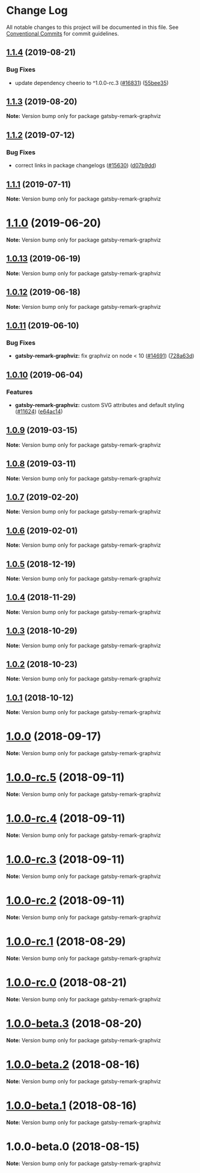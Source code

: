 # Change Log

All notable changes to this project will be documented in this file.
See [Conventional Commits](https://conventionalcommits.org) for commit guidelines.

## [1.1.4](https://github.com/gatsbyjs/gatsby/compare/gatsby-remark-graphviz@1.1.3...gatsby-remark-graphviz@1.1.4) (2019-08-21)

### Bug Fixes

- update dependency cheerio to ^1.0.0-rc.3 ([#16831](https://github.com/gatsbyjs/gatsby/issues/16831)) ([55bee35](https://github.com/gatsbyjs/gatsby/commit/55bee35))

## [1.1.3](https://github.com/gatsbyjs/gatsby/compare/gatsby-remark-graphviz@1.1.2...gatsby-remark-graphviz@1.1.3) (2019-08-20)

**Note:** Version bump only for package gatsby-remark-graphviz

## [1.1.2](https://github.com/gatsbyjs/gatsby/compare/gatsby-remark-graphviz@1.1.1...gatsby-remark-graphviz@1.1.2) (2019-07-12)

### Bug Fixes

- correct links in package changelogs ([#15630](https://github.com/gatsbyjs/gatsby/issues/15630)) ([d07b9dd](https://github.com/gatsbyjs/gatsby/commit/d07b9dd))

## [1.1.1](https://github.com/gatsbyjs/gatsby/compare/gatsby-remark-graphviz@1.1.0...gatsby-remark-graphviz@1.1.1) (2019-07-11)

**Note:** Version bump only for package gatsby-remark-graphviz

# [1.1.0](https://github.com/gatsbyjs/gatsby/compare/gatsby-remark-graphviz@1.0.13...gatsby-remark-graphviz@1.1.0) (2019-06-20)

**Note:** Version bump only for package gatsby-remark-graphviz

## [1.0.13](https://github.com/gatsbyjs/gatsby/compare/gatsby-remark-graphviz@1.0.12...gatsby-remark-graphviz@1.0.13) (2019-06-19)

**Note:** Version bump only for package gatsby-remark-graphviz

## [1.0.12](https://github.com/gatsbyjs/gatsby/compare/gatsby-remark-graphviz@1.0.11...gatsby-remark-graphviz@1.0.12) (2019-06-18)

**Note:** Version bump only for package gatsby-remark-graphviz

## [1.0.11](https://github.com/gatsbyjs/gatsby/compare/gatsby-remark-graphviz@1.0.10...gatsby-remark-graphviz@1.0.11) (2019-06-10)

### Bug Fixes

- **gatsby-remark-graphviz:** fix graphviz on node < 10 ([#14691](https://github.com/gatsbyjs/gatsby/issues/14691)) ([728a63d](https://github.com/gatsbyjs/gatsby/commit/728a63d))

## [1.0.10](https://github.com/gatsbyjs/gatsby/compare/gatsby-remark-graphviz@1.0.9...gatsby-remark-graphviz@1.0.10) (2019-06-04)

### Features

- **gatsby-remark-graphviz:** custom SVG attributes and default styling ([#11624](https://github.com/gatsbyjs/gatsby/issues/11624)) ([e64ac14](https://github.com/gatsbyjs/gatsby/commit/e64ac14))

## [1.0.9](https://github.com/gatsbyjs/gatsby/compare/gatsby-remark-graphviz@1.0.8...gatsby-remark-graphviz@1.0.9) (2019-03-15)

**Note:** Version bump only for package gatsby-remark-graphviz

## [1.0.8](https://github.com/gatsbyjs/gatsby/compare/gatsby-remark-graphviz@1.0.7...gatsby-remark-graphviz@1.0.8) (2019-03-11)

**Note:** Version bump only for package gatsby-remark-graphviz

## [1.0.7](https://github.com/gatsbyjs/gatsby/compare/gatsby-remark-graphviz@1.0.6...gatsby-remark-graphviz@1.0.7) (2019-02-20)

**Note:** Version bump only for package gatsby-remark-graphviz

## [1.0.6](https://github.com/gatsbyjs/gatsby/compare/gatsby-remark-graphviz@1.0.5...gatsby-remark-graphviz@1.0.6) (2019-02-01)

**Note:** Version bump only for package gatsby-remark-graphviz

<a name="1.0.5"></a>

## [1.0.5](https://github.com/gatsbyjs/gatsby/compare/gatsby-remark-graphviz@1.0.4...gatsby-remark-graphviz@1.0.5) (2018-12-19)

**Note:** Version bump only for package gatsby-remark-graphviz

<a name="1.0.4"></a>

## [1.0.4](https://github.com/gatsbyjs/gatsby/compare/gatsby-remark-graphviz@1.0.3...gatsby-remark-graphviz@1.0.4) (2018-11-29)

**Note:** Version bump only for package gatsby-remark-graphviz

<a name="1.0.3"></a>

## [1.0.3](https://github.com/gatsbyjs/gatsby/compare/gatsby-remark-graphviz@1.0.2...gatsby-remark-graphviz@1.0.3) (2018-10-29)

**Note:** Version bump only for package gatsby-remark-graphviz

<a name="1.0.2"></a>

## [1.0.2](https://github.com/gatsbyjs/gatsby/compare/gatsby-remark-graphviz@1.0.1...gatsby-remark-graphviz@1.0.2) (2018-10-23)

**Note:** Version bump only for package gatsby-remark-graphviz

<a name="1.0.1"></a>

## [1.0.1](https://github.com/gatsbyjs/gatsby/compare/gatsby-remark-graphviz@1.0.0...gatsby-remark-graphviz@1.0.1) (2018-10-12)

**Note:** Version bump only for package gatsby-remark-graphviz

<a name="1.0.0"></a>

# [1.0.0](https://github.com/gatsbyjs/gatsby/compare/gatsby-remark-graphviz@1.0.0-rc.5...gatsby-remark-graphviz@1.0.0) (2018-09-17)

**Note:** Version bump only for package gatsby-remark-graphviz

<a name="1.0.0-rc.5"></a>

# [1.0.0-rc.5](https://github.com/gatsbyjs/gatsby/compare/gatsby-remark-graphviz@1.0.0-rc.4...gatsby-remark-graphviz@1.0.0-rc.5) (2018-09-11)

**Note:** Version bump only for package gatsby-remark-graphviz

<a name="1.0.0-rc.4"></a>

# [1.0.0-rc.4](https://github.com/gatsbyjs/gatsby/compare/gatsby-remark-graphviz@1.0.0-rc.3...gatsby-remark-graphviz@1.0.0-rc.4) (2018-09-11)

**Note:** Version bump only for package gatsby-remark-graphviz

<a name="1.0.0-rc.3"></a>

# [1.0.0-rc.3](https://github.com/gatsbyjs/gatsby/compare/gatsby-remark-graphviz@1.0.0-rc.2...gatsby-remark-graphviz@1.0.0-rc.3) (2018-09-11)

**Note:** Version bump only for package gatsby-remark-graphviz

<a name="1.0.0-rc.2"></a>

# [1.0.0-rc.2](https://github.com/gatsbyjs/gatsby/compare/gatsby-remark-graphviz@1.0.0-rc.1...gatsby-remark-graphviz@1.0.0-rc.2) (2018-09-11)

**Note:** Version bump only for package gatsby-remark-graphviz

<a name="1.0.0-rc.1"></a>

# [1.0.0-rc.1](https://github.com/gatsbyjs/gatsby/compare/gatsby-remark-graphviz@1.0.0-rc.0...gatsby-remark-graphviz@1.0.0-rc.1) (2018-08-29)

**Note:** Version bump only for package gatsby-remark-graphviz

<a name="1.0.0-rc.0"></a>

# [1.0.0-rc.0](https://github.com/gatsbyjs/gatsby/compare/gatsby-remark-graphviz@1.0.0-beta.3...gatsby-remark-graphviz@1.0.0-rc.0) (2018-08-21)

**Note:** Version bump only for package gatsby-remark-graphviz

<a name="1.0.0-beta.3"></a>

# [1.0.0-beta.3](https://github.com/gatsbyjs/gatsby/compare/gatsby-remark-graphviz@1.0.0-beta.2...gatsby-remark-graphviz@1.0.0-beta.3) (2018-08-20)

**Note:** Version bump only for package gatsby-remark-graphviz

<a name="1.0.0-beta.2"></a>

# [1.0.0-beta.2](https://github.com/gatsbyjs/gatsby/compare/gatsby-remark-graphviz@1.0.0-beta.1...gatsby-remark-graphviz@1.0.0-beta.2) (2018-08-16)

**Note:** Version bump only for package gatsby-remark-graphviz

<a name="1.0.0-beta.1"></a>

# [1.0.0-beta.1](https://github.com/gatsbyjs/gatsby/compare/gatsby-remark-graphviz@1.0.0-beta.0...gatsby-remark-graphviz@1.0.0-beta.1) (2018-08-16)

**Note:** Version bump only for package gatsby-remark-graphviz

<a name="1.0.0-beta.0"></a>

# 1.0.0-beta.0 (2018-08-15)

**Note:** Version bump only for package gatsby-remark-graphviz
